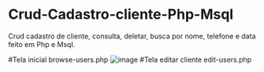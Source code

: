 # Crud-Cadastro-cliente-Php-Msql
Crud cadastro de cliente, consulta, deletar, busca por nome, telefone e data feito em Php e Msql.


#Tela inicial browse-users.php
![image](https://user-images.githubusercontent.com/99026853/177224154-00db780c-f566-443c-87c4-b012a49f5f33.png)
#Tela editar cliente edit-users.php

